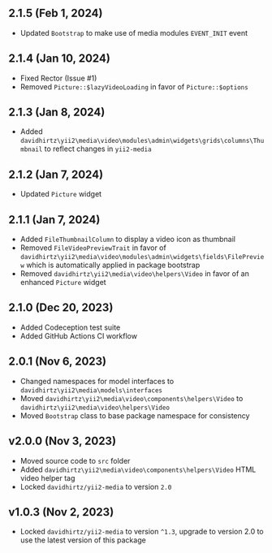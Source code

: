 ## 2.1.5 (Feb 1, 2024)

- Updated `Bootstrap` to make use of media modules `EVENT_INIT` event 

## 2.1.4 (Jan 10, 2024)

- Fixed Rector (Issue #1)
- Removed `Picture::$lazyVideoLoading` in favor of `Picture::$options`

## 2.1.3 (Jan 8, 2024)

- Added `davidhirtz\yii2\media\video\modules\admin\widgets\grids\columns\Thumbnail` to reflect changes in `yii2-media`

## 2.1.2 (Jan 7, 2024)

- Updated `Picture` widget

## 2.1.1 (Jan 7, 2024)

- Added `FileThumbnailColumn` to display a video icon as thumbnail
- Removed `FileVideoPreviewTrait` in favor of `davidhirtz\yii2\media\video\modules\admin\widgets\fields\FilePreview`
  which is automatically applied in package bootstrap
- Removed `davidhirtz\yii2\media\video\helpers\Video` in favor of an enhanced `Picture` widget

## 2.1.0 (Dec 20, 2023)

- Added Codeception test suite
- Added GitHub Actions CI workflow

## 2.0.1 (Nov 6, 2023)

- Changed namespaces for model interfaces to `davidhirtz\yii2\media\models\interfaces`
- Moved `davidhirtz\yii2\media\video\components\helpers\Video` to `davidhirtz\yii2\media\video\helpers\Video`
- Moved `Bootstrap` class to base package namespace for consistency

## v2.0.0 (Nov 3, 2023)

- Moved source code to `src` folder
- Added `davidhirtz\yii2\media\video\components\helpers\Video` HTML video helper tag
- Locked `davidhirtz/yii2-media` to version `2.0`

## v1.0.3 (Nov 2, 2023)

- Locked `davidhirtz/yii2-media` to version `^1.3`, upgrade to version 2.0 to use the latest version of this package